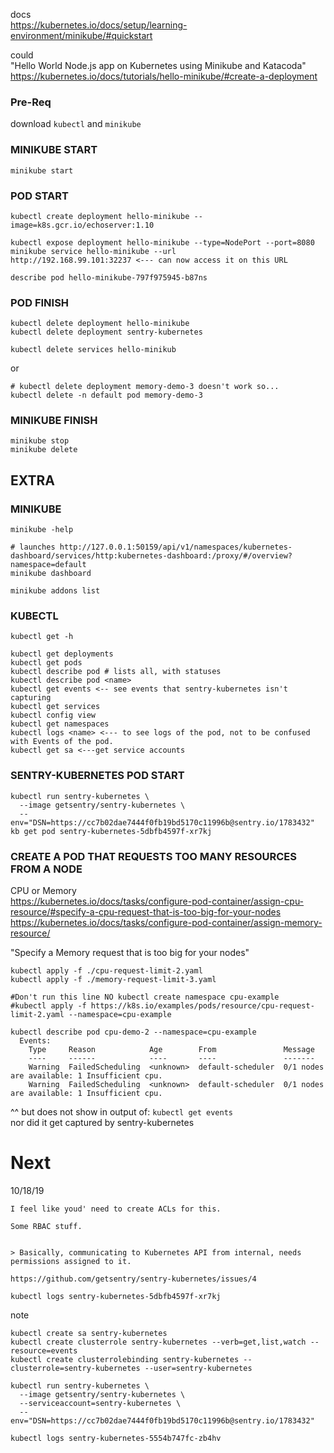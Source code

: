 docs   
https://kubernetes.io/docs/setup/learning-environment/minikube/#quickstart  

could  
"Hello World Node.js app on Kubernetes using Minikube and Katacoda"  
https://kubernetes.io/docs/tutorials/hello-minikube/#create-a-deployment

### Pre-Req
download `kubectl` and `minikube`

### MINIKUBE START
```
minikube start
```

### POD START
```
kubectl create deployment hello-minikube --image=k8s.gcr.io/echoserver:1.10

kubectl expose deployment hello-minikube --type=NodePort --port=8080
minikube service hello-minikube --url
http://192.168.99.101:32237 <--- can now access it on this URL

describe pod hello-minikube-797f975945-b87ns
```

### POD FINISH
```
kubectl delete deployment hello-minikube
kubectl delete deployment sentry-kubernetes

kubectl delete services hello-minikub
```
or
```
# kubectl delete deployment memory-demo-3 doesn't work so...
kubectl delete -n default pod memory-demo-3
```

### MINIKUBE FINISH
```
minikube stop
minikube delete
```

## EXTRA
### MINIKUBE
`minikube -help`

```
# launches http://127.0.0.1:50159/api/v1/namespaces/kubernetes-dashboard/services/http:kubernetes-dashboard:/proxy/#/overview?namespace=default
minikube dashboard

minikube addons list
```
### KUBECTL
`kubectl get -h`
```
kubectl get deployments
kubectl get pods
kubectl describe pod # lists all, with statuses
kubectl describe pod <name>
kubectl get events <-- see events that sentry-kubernetes isn't capturing
kubectl get services
kubectl config view
kubectl get namespaces
kubectl logs <name> <--- to see logs of the pod, not to be confused with Events of the pod.
kubectl get sa <---get service accounts
```
### SENTRY-KUBERNETES POD START
```
kubectl run sentry-kubernetes \
  --image getsentry/sentry-kubernetes \
  --env="DSN=https://cc7b02dae7444f0fb19bd5170c11996b@sentry.io/1783432"
kb get pod sentry-kubernetes-5dbfb4597f-xr7kj
```

### CREATE A POD THAT REQUESTS TOO MANY RESOURCES FROM A NODE
CPU or Memory  
https://kubernetes.io/docs/tasks/configure-pod-container/assign-cpu-resource/#specify-a-cpu-request-that-is-too-big-for-your-nodes  
https://kubernetes.io/docs/tasks/configure-pod-container/assign-memory-resource/

"Specify a Memory request that is too big for your nodes"  
```
kubectl apply -f ./cpu-request-limit-2.yaml
kubectl apply -f ./memory-request-limit-3.yaml
```

```
#Don't run this line NO kubectl create namespace cpu-example
#kubectl apply -f https://k8s.io/examples/pods/resource/cpu-request-limit-2.yaml --namespace=cpu-example

kubectl describe pod cpu-demo-2 --namespace=cpu-example
  Events:
    Type     Reason            Age        From               Message
    ----     ------            ----       ----               -------
    Warning  FailedScheduling  <unknown>  default-scheduler  0/1 nodes are available: 1 Insufficient cpu.
    Warning  FailedScheduling  <unknown>  default-scheduler  0/1 nodes are available: 1 Insufficient cpu.
```
^^ but does not show in output of:
`kubectl get events`  
nor did it get captured by sentry-kubernetes


# Next
10/18/19
```
I feel like youd' need to create ACLs for this.

Some RBAC stuff.


> Basically, communicating to Kubernetes API from internal, needs permissions assigned to it.

https://github.com/getsentry/sentry-kubernetes/issues/4

kubectl logs sentry-kubernetes-5dbfb4597f-xr7kj
```



note
```
kubectl create sa sentry-kubernetes
kubectl create clusterrole sentry-kubernetes --verb=get,list,watch --resource=events
kubectl create clusterrolebinding sentry-kubernetes --clusterrole=sentry-kubernetes --user=sentry-kubernetes

kubectl run sentry-kubernetes \
  --image getsentry/sentry-kubernetes \
  --serviceaccount=sentry-kubernetes \
  --env="DSN=https://cc7b02dae7444f0fb19bd5170c11996b@sentry.io/1783432"

kubectl logs sentry-kubernetes-5554b747fc-zb4hv
```